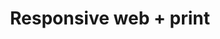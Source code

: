 ---
subTitle: "CODE VIRAL CAMPAIGNS" 
title: "Responsive web + print"
tags: portfolio
order: 2
img: "/assets/images/projects/rgb-cmyk-thumb.jpg"
linkText: "view project"
cases:
  - header: "Reima Member-Get-Member Campaign"
    description: |
        Campaign for garment and kid’s wear manufacturer/reseller. Reima started to supply the army with garments during the II world war and soon grew to be a scandinavian exporter of kid’s clothes by the end of the 1950’s. Today Reima is top-of-the-class provider and innovator of weatherproof clothing products with plans to upgrade the catalog with smartwear technology.

        Another paragraph...

        <strong>Campaign concept</strong>: Pekka Räsänen & Anssi Ruokonen
        <strong>Content producer</strong>: Hanna Huotarinen
        <strong>Front-End Developer</strong>: Vesa Vuoristo
        <strong>Client</strong>: Reima Oy
    images:
      - "/assets/images/projects/web/reima.jpg"
      - "/assets/images/projects/web/reima-index.jpg"
      - "/assets/images/projects/web/reima-newsletter.jpg"
      - "/assets/images/projects/web/reima-selfmailer-folded.jpg"
      - "/assets/images/projects/web/reima-selfmailer-opened.jpg"
    layouts:
      - "/assets/images/projects/layouts/reima-index-layout.jpg"
      - "/assets/images/projects/layouts/reima-email-layout.jpg"
      - "/assets/images/projects/layouts/reima-selfmailer-layout.jpg"

  - header: "Budget Sport Winter Festival"
    description: |
        Campaign for sport equipment and clothing retail chain Budget Sport, which is a sub label chain of Intersport Finland. Currently there are total of ten department stores plus an online shop with extensive range of sport brands and recreational items within affordable price range.

        <strong>Content Producer</strong>: Hanna Huotarinen
        <strong>Front-End Developer</strong>: Vesa Vuoristo
        <strong>Client</strong>: Intersport Finland Oy / Budget Sport
    images:
      - "/assets/images/projects/web/budgetsport.jpg"
      - "/assets/images/projects/web/budgetsport-index.jpg"
      - "/assets/images/projects/web/budgetsport-email.jpg"
      - "/assets/images/projects/web/budgetsport-result.jpg"
      - "/assets/images/projects/web/budgetsport-flyer.jpg"
    layouts:
      - "/assets/images/projects/layouts/budgetsport-index-layout.jpg"
      - "/assets/images/projects/layouts/budgetsport-email-layout.jpg"
      - "/assets/images/projects/layouts/budgetsport-result-layout.jpg"
      - "/assets/images/projects/layouts/budgetsport-flyer-layout.jpg"

  - header: "Kärkkäinen Christmas Lottery"
    description: |
        Campaign for Northern Ostrobothnia based retail department chain Kärkkäinen. Originally Juha Kärkkäinen started the company back in 1988 by selling goods from a retail truck. The first shop in Ylivieska was opened in 1991 and currently the company has four large department stores and also webshop with over 80 000 products.

        <strong>Content Producer</strong>: Hanna Huotarinen
        <strong>Front-End Developer</strong>: Vesa Vuoristo
        <strong>Client</strong>: J. Kärkkäinen Oy
    images:
      - "/assets/images/projects/web/karkkainen.jpg"
      - "/assets/images/projects/web/karkkainen-index.jpg"
      - "/assets/images/projects/web/karkkainen-lottery.jpg"
      - "/assets/images/projects/web/karkkainen-email.jpg"
      - "/assets/images/projects/web/karkkainen-flyers.jpg"
    layouts:
      - "/assets/images/projects/layouts/karkkainen-index-layout.jpg"
      - "/assets/images/projects/layouts/karkkainen-result-layout.jpg"
      - "/assets/images/projects/layouts/karkkainen-email-layout.jpg"
      - "/assets/images/projects/layouts/karkkainen-flyer-layout.jpg"

  - header: "Stockmann Crazy Days"
    description: |
        Campaign for the semi-annual discount event of Stockmann Retail Shopping Gallery. Crazy Days takes place on spring and on autumn within five days from Wednesday to Sunday. During that period the retail galleries as well as the online store are offering class brand products with affordable prices and limited time/amount only availability.

        <strong>Content Producer</strong>: Hanna Huotarinen
        <strong>Front-End Developer:</strong> Vesa Vuoristo
        <strong>Client</strong>: Stockmann Oyj Abp
    images:
      - "/assets/images/projects/web/hullut-paivat.jpg"
      - "/assets/images/projects/web/hullut-paivat-index.jpg"
      - "/assets/images/projects/web/hullut-paivat-result.jpg"
---